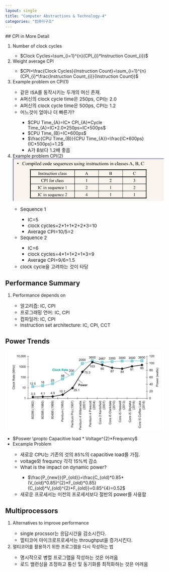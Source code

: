 ```yaml
---
layout: single
title: "Computer Abstractions & Technology-4"
categories: "컴퓨터구조"
---
```


<head>
   <script type="text/x-mathjax-config">
        MathJax.Hub.Config({            
            tex2jax: {inlineMath: [['$','$'], ['\\(','\\)']]}            
        });
    </script>
    <script src='https://cdnjs.cloudflare.com/ajax/libs/mathjax/2.7.5/latest.js?config=TeX-MML-AM_CHTML' async></script>

</head>
## CPI in More Detail
<ol>
  <li>Number of clock cycles</li>
  <ul>
    <li>$Clock Cycles=\sum_{i=1}^{n}(CPI_{i}*Instruction Count_{i})$</li>
  </ul>
  <li>Weight average CPI</li>
  <ul>
    <li>$CPI=\frac{Clock Cycles}{Instruction Count}=\sum_{i=1}^{n}(CPI_{i}*\frac{Instruction Count_{i}}{Instruction Count})$</li>
  </ul>
  <li>Example problem on CPI(1)</li>
  <ul>
    <li style="font-size:15px;">같은 ISA를 동작시키는 두개의 머신 존재.</li>
    <li style="font-size:15px;">A머신의 clock cycle time은 250ps, CPI는 2.0</li>
    <li style="font-size:15px;">A머신의 clock cycle time은 500ps, CPI는 1.2</li>
    <li style="font-size:15px;">어느것이 얼마나 더 빠른가?</li>
    <ul>
      <li>$CPU Time_{A}=IC* CPI_{A}*Cycle Time_{A}=IC*2.0*250ps=IC*500ps$</li>
      <li>$CPU Time_{B}=IC*600ps$</li>
      <li>$\frac{CPU Time_{B}}{CPU Time_{A}}=\frac{IC*600ps}{IC*500ps}=1.2$</li>
      <li style="font-size:15px;">A가 B보다 1.2배 좋음</li>
    </ul> 
  </ul>
  <li>Example problem CPI(2)</li>
  <img src='/images/problem.png'>
  <ul>
    <li style="font-size:15px;">Sequence 1</li>
    <ul>
      <li style="font-size:15px;">IC=5</li>
      <li style="font-size:15px;">clock cycles=2*1+1*2+2*3=10</li>
      <li style="font-size:15px;">Average CPI=10/5=2</li>
    </ul>
    <li style="font-size:15px;">Sequence 2</li>
    <ul>
      <li style="font-size:15px;">IC=6</li>
      <li style="font-size:15px;">clock cycles=4*1+1*2+1*3=9</li>
      <li style="font-size:15px;">Average CPI=9/6=1.5</li>
    </ul>
    <li style="font-size:15px;">clock cycle을 고려하는 것이 타당</li>
  </ul>
</ol>

## Performance Summary
<ol>
  <li>Performance depends on</li>
  <ul>
    <li style="font-size:15px;">알고리즘: IC, CPI</li>
    <li style="font-size:15px;">프로그래밍 언어: IC, CPI</li>
    <li style="font-size:15px;">컴파일러: IC, CPI</li>
    <li style="font-size:15px;">Instruction set architecture: IC, CPI, CCT</li>
  </ul>
</ol>

## Power Trends
<img src='/images/2024-09-16-comstruct6/powertrend.png'>
<ul>
  <li>$Poswer \propto Capacitive load * Voltage^{2}*Frequency$</li>
  <li>Excample Problem</li>
  <ul>
    <li style="font-size:15px;">새로운 CPU는 기존의 것의 85%의 capacitive load를 가짐.</li>
    <li style="font-size:15px;">voltage와 frequncy 각각 15%씩 감소</li>
    <li style="font-size:15px;">What is the impact on dynamic power?</li>
    <ul>
       <li>$\frac{P_{new}}{P_{old}}=\frac{C_{old}*0.85*(V_{old}*0.85)^{2}*F_{old}*0.85}{C_{old}*V_{old}^{2}*F_{old}}=0.85^{4}=0.52$</li>
    </ul>
    <li style="font-size:15px;">새로운 프로세서는 이전의 프로세서보다 절반의 power를 사용함</li>
  </ul>
</ul>

## Multiprocessors
<ol>
  <li>Alternatives to improve performance</li>
  <ul>
    <li style="font-size:15px;">single procssor는 응답시간을 감소시킨다.</li>
    <li style="font-size:15px;">멀티코어 마이크로프로세서는 throughput을 증가시킨다.</li>
  </ul>
  <li>멀티코어를 활용하기 위한 프로그램을 다시 작성하는 법</li>
  <ul>
    <li style="font-size:15px;">명시적으로 병렬 프로그램을 작성하는 것은 어려움</li>
    <li style="font-size:15px;">로드 밸런싱을 조정하고 통신 및 동기화를 최적화하는 것은 어려움</li>
  </ul>
</ol>


